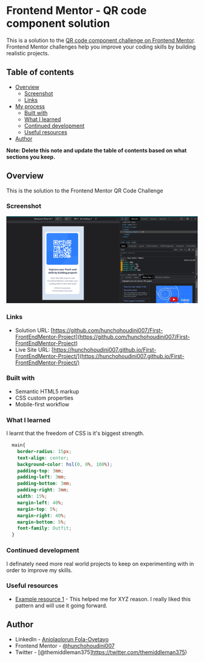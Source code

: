 # Frontend Mentor - QR code component solution

This is a solution to the [QR code component challenge on Frontend Mentor](https://www.frontendmentor.io/challenges/qr-code-component-iux_sIO_H). Frontend Mentor challenges help you improve your coding skills by building realistic projects. 

## Table of contents

- [Overview](#overview)
  - [Screenshot](#screenshot)
  - [Links](#links)
- [My process](#my-process)
  - [Built with](#built-with)
  - [What I learned](#what-i-learned)
  - [Continued development](#continued-development)
  - [Useful resources](#useful-resources)
- [Author](#author)

**Note: Delete this note and update the table of contents based on what sections you keep.**

## Overview
This is the solution to the Frontend Mentor QR Code Challenge
### Screenshot

![](./screenshots/Screenshot(23).png)

### Links

- Solution URL: [https://github.com/hunchohoudini007/First-FrontEndMentor-Project](https://github.com/hunchohoudini007/First-FrontEndMentor-Project)
- Live Site URL: [https://hunchohoudini007.github.io/First-FrontEndMentor-Project/](https://hunchohoudini007.github.io/First-FrontEndMentor-Project/)

### Built with

- Semantic HTML5 markup
- CSS custom properties
- Mobile-first workflow


### What I learned

I learnt that the freedom of CSS is it's biggest strength.

```css
  main{
    border-radius: 15px;
    text-align: center;
    background-color: hsl(0, 0%, 100%);
    padding-top: 3mm;
    padding-left: 3mm;
    padding-bottom: 3mm;
    padding-right: 3mm;
    width: 15%;
    margin-left: 40%;
    margin-top: 5%;
    margin-right: 40%;
    margin-bottom: 5%;
    font-family: Outfit;
  }
```
### Continued development
I definately need more real world projects to keep on experimenting with in order to improve my skills.

### Useful resources

- [Example resource 1](https://www.w3schools.com/html/html_responsive.asp) - This helped me for XYZ reason. I really liked this pattern and will use it going forward.

## Author

- LinkedIn - [Anjolaolorun Fola-Oyetayo](https://www.linkedin.com/in/anjolaolorun-fola-oyetayo-42270823a/)
- Frontend Mentor - [@hunchohoudini007](https://www.frontendmentor.io/profile/hunchohoudini007)
- Twitter - [@themiddleman375]https://twitter.com/themiddleman375)
